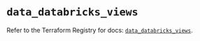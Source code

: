 # `data_databricks_views`

Refer to the Terraform Registry for docs: [`data_databricks_views`](https://registry.terraform.io/providers/databricks/databricks/1.64.1/docs/data-sources/views).
